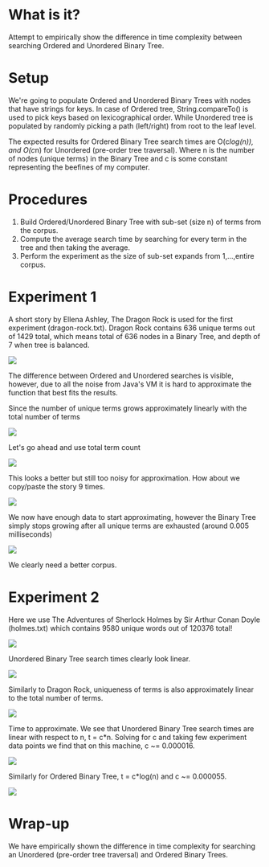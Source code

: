 # What is it?
Attempt to empirically show the difference in time complexity between searching Ordered and Unordered Binary Tree.

# Setup
We're going to populate Ordered and Unordered Binary Trees with nodes that have strings for keys. In case of Ordered tree,
String.compareTo() is used to pick keys based on lexicographical order. While Unordered tree is populated by randomly
picking a path (left/right) from root to the leaf level.

The expected results for Ordered Binary Tree search times are O(c*log(n)), and O(c*n) for Unordered (pre-order tree traversal).
Where n is the number of nodes (unique terms) in the Binary Tree and c is some constant representing the beefines of my computer.

# Procedures
1. Build Ordered/Unordered Binary Tree with sub-set (size n) of terms from the corpus.
2. Compute the average search time by searching for every term in the tree and then taking the average.
3. Perform the experiment as the size of sub-set expands from 1,...,entire corpus.

# Experiment 1
A short story by Ellena Ashley, The Dragon Rock is used for the first experiment (dragon-rock.txt).
Dragon Rock contains 636 unique terms out of 1429 total, which means total of 636 nodes in a Binary Tree, and depth of 7 when tree is balanced.

![](https://github.com/vitalius/BinaryTree/raw/master/graphs/dragon-fig1.png)

The difference between Ordered and Unordered searches is visible, however, due to all the noise from Java's VM it is hard
to approximate the function that best fits the results.

Since the number of unique terms grows approximately linearly with the total number of terms

![](https://github.com/vitalius/BinaryTree/raw/master/graphs/dragon-fig2.png)

Let's go ahead and use total term count

![](https://github.com/vitalius/BinaryTree/raw/master/graphs/dragon-fig3.png)

This looks a better but still too noisy for approximation. How about we copy/paste the story 9 times.

![](https://github.com/vitalius/BinaryTree/raw/master/graphs/dragon-fig4.png)

We now have enough data to start approximating, however the Binary Tree simply stops growing after all unique terms are exhausted
(around 0.005 milliseconds)

![](https://github.com/vitalius/BinaryTree/raw/master/graphs/dragon-fig5.png)

We clearly need a better corpus.

# Experiment 2
Here we use The Adventures of Sherlock Holmes by Sir Arthur Conan Doyle (holmes.txt) which contains 9580 unique words out of 120376 total!

![](https://github.com/vitalius/BinaryTree/raw/master/graphs/holmes-fig1.png)

Unordered Binary Tree search times clearly look linear.

![](https://github.com/vitalius/BinaryTree/raw/master/graphs/holmes-fig2.png)

Similarly to Dragon Rock, uniqueness of terms is also approximately linear to the total number of terms.

![](https://github.com/vitalius/BinaryTree/raw/master/graphs/holmes-fig3.png)

Time to approximate. We see that Unordered Binary Tree search times are linear with respect to n, t = c*n.
Solving for c and taking few experiment data points we find that on this machine, c ~= 0.000016.

![](https://github.com/vitalius/BinaryTree/raw/master/graphs/holmes-fig4.png)

Similarly for Ordered Binary Tree, t = c*log(n) and c ~= 0.000055.

![](https://github.com/vitalius/BinaryTree/raw/master/graphs/holmes-fig5.png)

# Wrap-up
We have empirically shown the difference in time complexity for searching an Unordered (pre-order tree traversal) and Ordered Binary Trees.